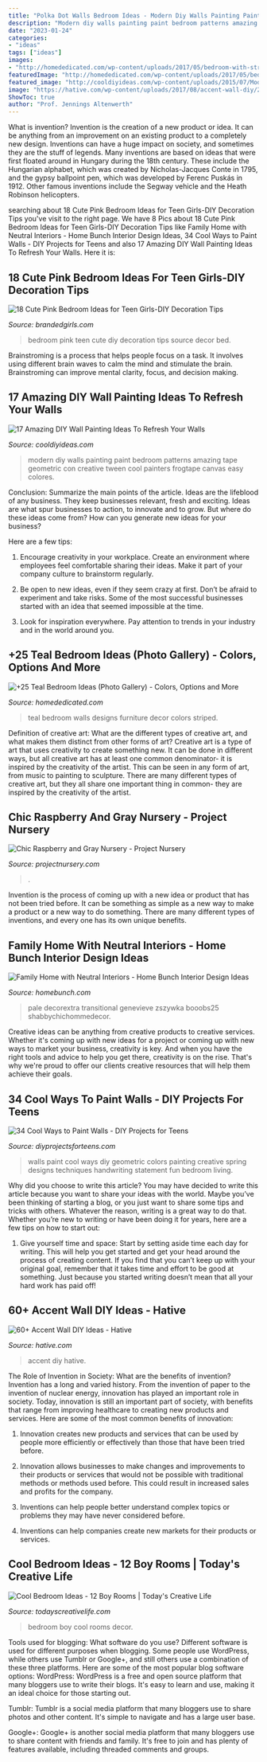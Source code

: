 ```yaml
---
title: "Polka Dot Walls Bedroom Ideas - Modern Diy Walls Painting Paint Bedroom Patterns Amazing Tape Geometric Con Creative Tween Cool Painters Frogtape Canvas Easy Colores"
description: "Modern diy walls painting paint bedroom patterns amazing tape geometric con creative tween cool painters frogtape canvas easy colores"
date: "2023-01-24"
categories:
- "ideas"
tags: ["ideas"]
images:
- "http://homededicated.com/wp-content/uploads/2017/05/bedroom-with-striped-teal-walls-with-cicular-designs.jpg"
featuredImage: "http://homededicated.com/wp-content/uploads/2017/05/bedroom-with-striped-teal-walls-with-cicular-designs.jpg"
featured_image: "http://cooldiyideas.com/wp-content/uploads/2015/07/Modern-Art-Wall-Design.jpg"
image: "https://hative.com/wp-content/uploads/2017/08/accent-wall-diy/22-accent-wall-diy-ideas.jpg"
ShowToc: true
author: "Prof. Jennings Altenwerth"
---
```



What is invention?
Invention is the creation of a new product or idea. It can be anything from an improvement on an existing product to a completely new design. Inventions can have a huge impact on society, and sometimes they are the stuff of legends.
Many inventions are based on ideas that were first floated around in Hungary during the 18th century. These include the Hungarian alphabet, which was created by Nicholas-Jacques Conte in 1795, and the gypsy ballpoint pen, which was developed by Ferenc Puskás in 1912. Other famous inventions include the Segway vehicle and the Heath Robinson helicopters.

	

		
searching about 18 Cute Pink Bedroom Ideas for Teen Girls-DIY Decoration Tips you've visit to the right page. We have 8 Pics about 18 Cute Pink Bedroom Ideas for Teen Girls-DIY Decoration Tips like Family Home with Neutral Interiors - Home Bunch Interior Design Ideas, 34 Cool Ways to Paint Walls - DIY Projects for Teens and also 17 Amazing DIY Wall Painting Ideas To Refresh Your Walls. Here it is:
		
    
## 18 Cute Pink Bedroom Ideas For Teen Girls-DIY Decoration Tips

<img loading=lazy src="http://www.brandedgirls.com/wp-content/uploads/2015/07/f15192f4a378560a4529b8451e7218f1.jpg" onerror="this.onerror=null;this.src='https://tse4.mm.bing.net/th?id=OIP.-Mt0x9_TZNQuCeSMB9nrAgHaJ4&amp;pid=15.1';" alt="18 Cute Pink Bedroom Ideas for Teen Girls-DIY Decoration Tips">

_Source: brandedgirls.com_

>bedroom pink teen cute diy decoration tips source decor bed. 

	

Brainstroming is a process that helps people focus on a task. It involves using different brain waves to calm the mind and stimulate the brain. Brainstroming can improve mental clarity, focus, and decision making.

    
## 17 Amazing DIY Wall Painting Ideas To Refresh Your Walls

<img loading=lazy src="http://cooldiyideas.com/wp-content/uploads/2015/07/Modern-Art-Wall-Design.jpg" onerror="this.onerror=null;this.src='https://tse4.mm.bing.net/th?id=OIP.X-Hz4OM7pbOTnZxmGjO84AHaK2&amp;pid=15.1';" alt="17 Amazing DIY Wall Painting Ideas To Refresh Your Walls">

_Source: cooldiyideas.com_

>modern diy walls painting paint bedroom patterns amazing tape geometric con creative tween cool painters frogtape canvas easy colores. 

	

Conclusion: Summarize the main points of the article.
Ideas are the lifeblood of any business. They keep businesses relevant, fresh and exciting. Ideas are what spur businesses to action, to innovate and to grow.
But where do these ideas come from? How can you generate new ideas for your business?

Here are a few tips:

1. Encourage creativity in your workplace. Create an environment where employees feel comfortable sharing their ideas. Make it part of your company culture to brainstorm regularly.

2. Be open to new ideas, even if they seem crazy at first. Don’t be afraid to experiment and take risks. Some of the most successful businesses started with an idea that seemed impossible at the time.

3. Look for inspiration everywhere. Pay attention to trends in your industry and in the world around you.

    
## +25 Teal Bedroom Ideas (Photo Gallery) - Colors, Options And More

<img loading=lazy src="http://homededicated.com/wp-content/uploads/2017/05/bedroom-with-striped-teal-walls-with-cicular-designs.jpg" onerror="this.onerror=null;this.src='https://tse3.mm.bing.net/th?id=OIP.68JGClJVYE12QV56oEETowHaEu&amp;pid=15.1';" alt="+25 Teal Bedroom Ideas (Photo Gallery) - Colors, Options and More">

_Source: homededicated.com_

>teal bedroom walls designs furniture decor colors striped. 

	

Definition of creative art: What are the different types of creative art, and what makes them distinct from other forms of art?
Creative art is a type of art that uses creativity to create something new. It can be done in different ways, but all creative art has at least one common denominator- it is inspired by the creativity of the artist. This can be seen in any form of art, from music to painting to sculpture. There are many different types of creative art, but they all share one important thing in common- they are inspired by the creativity of the artist.

    
## Chic Raspberry And Gray Nursery - Project Nursery

<img loading=lazy src="https://projectnursery.com/wp-content/uploads/2012/04/Luxe-Essex-girls-bedroom-9449-WEB.jpg" onerror="this.onerror=null;this.src='https://tse3.mm.bing.net/th?id=OIP.kMAvAB4sl4NwBO7l87FeLwHaLE&amp;pid=15.1';" alt="Chic Raspberry and Gray Nursery - Project Nursery">

_Source: projectnursery.com_

>. 

	

Invention is the process of coming up with a new idea or product that has not been tried before. It can be something as simple as a new way to make a product or a new way to do something. There are many different types of inventions, and every one has its own unique benefits.

    
## Family Home With Neutral Interiors - Home Bunch Interior Design Ideas

<img loading=lazy src="https://www.homebunch.com/wp-content/uploads/Pink-Girls-Bedroom.-Pale-Pink-Bedroom.-Pale-Pink-Girls-Bedroom.-PinkBedroom-PinkGirlsBedroom-PalePinkBedroom.jpg" onerror="this.onerror=null;this.src='https://tse2.mm.bing.net/th?id=OIP._6TdGyHnLe7VdHGbNiB11QHaJ4&amp;pid=15.1';" alt="Family Home with Neutral Interiors - Home Bunch Interior Design Ideas">

_Source: homebunch.com_

>pale decorextra transitional genevieve zszywka booobs25 shabbychichommedecor. 

	

Creative ideas can be anything from creative products to creative services. Whether it's coming up with new ideas for a project or coming up with new ways to market your business, creativity is key. And when you have the right tools and advice to help you get there, creativity is on the rise. That's why we're proud to offer our clients creative resources that will help them achieve their goals.

    
## 34 Cool Ways To Paint Walls - DIY Projects For Teens

<img loading=lazy src="https://diyprojectsforteens.com/wp-content/uploads/2016/08/DIY-Geometric-Walls-In-Spring-Colors.jpg" onerror="this.onerror=null;this.src='https://tse2.mm.bing.net/th?id=OIP.UFKMYBPhKGa22ENhqABtEgHaLG&amp;pid=15.1';" alt="34 Cool Ways to Paint Walls - DIY Projects for Teens">

_Source: diyprojectsforteens.com_

>walls paint cool ways diy geometric colors painting creative spring designs techniques handwriting statement fun bedroom living. 

	

Why did you choose to write this article?
You may have decided to write this article because you want to share your ideas with the world. Maybe you’ve been thinking of starting a blog, or you just want to share some tips and tricks with others. Whatever the reason, writing is a great way to do that. Whether you’re new to writing or have been doing it for years, here are a few tips on how to start out:
1. Give yourself time and space: Start by setting aside time each day for writing. This will help you get started and get your head around the process of creating content. If you find that you can’t keep up with your original goal, remember that it takes time and effort to be good at something. Just because you started writing doesn’t mean that all your hard work has paid off!


    
## 60+ Accent Wall DIY Ideas - Hative

<img loading=lazy src="https://hative.com/wp-content/uploads/2017/08/accent-wall-diy/22-accent-wall-diy-ideas.jpg" onerror="this.onerror=null;this.src='https://tse4.mm.bing.net/th?id=OIP.xFm1knODWBH4cJf5ZZAf7QHaO0&amp;pid=15.1';" alt="60+ Accent Wall DIY Ideas - Hative">

_Source: hative.com_

>accent diy hative. 

	

The Role of Invention in Society: What are the benefits of invention?
Invention has a long and varied history. From the invention of paper to the invention of nuclear energy, innovation has played an important role in society. Today, innovation is still an important part of society, with benefits that range from improving healthcare to creating new products and services. Here are some of the most common benefits of innovation:
1. Innovation creates new products and services that can be used by people more efficiently or effectively than those that have been tried before.

2. Innovation allows businesses to make changes and improvements to their products or services that would not be possible with traditional methods or methods used before. This could result in increased sales and profits for the company.

3. Inventions can help people better understand complex topics or problems they may have never considered before.

4. Inventions can help companies create new markets for their products or services.

    
## Cool Bedroom Ideas - 12 Boy Rooms | Today&#039;s Creative Life

<img loading=lazy src="http://todayscreativelife.com/wp-content/uploads/2013/04/IMG_1299_thumb13.jpg" onerror="this.onerror=null;this.src='https://tse2.mm.bing.net/th?id=OIP.8xSUZCB2_2jT11bq_Z4j6QAAAA&amp;pid=15.1';" alt="Cool Bedroom Ideas - 12 Boy Rooms | Today&#039;s Creative Life">

_Source: todayscreativelife.com_

>bedroom boy cool rooms decor. 

	

Tools used for blogging: What software do you use?
Different software is used for different purposes when blogging. Some people use WordPress, while others use Tumblr or Google+, and still others use a combination of these three platforms. Here are some of the most popular blog software options: 
WordPress: WordPress is a free and open source platform that many bloggers use to write their blogs. It's easy to learn and use, making it an ideal choice for those starting out. 

Tumblr: Tumblr is a social media platform that many bloggers use to share photos and other content. It's simple to navigate and has a large user base. 

Google+: Google+ is another social media platform that many bloggers use to share content with friends and family. It's free to join and has plenty of features available, including threaded comments and groups.

